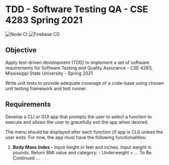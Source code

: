 # TDD - Software Testing QA - CSE 4283 Spring 2021

![Node CI](https://github.com/JustinASmith/TDD-CSE_4283-Software_QA/actions/workflows/integrate.yml/badge.svg)
![Firebase CD](https://github.com/JustinASmith/TDD-CSE_4283-Software_QA/actions/workflows/deploy.yml/badge.svg?branch=main)

## Objective

Apply test-driven development (TDD) to implement a set of software requirements for Software Testing and Quality Assurance - CSE 4283, Mississippi State University - Spring 2021

Write unit tests to provide adequate coverage of a code-base using chosen unit testing framework and test runner.

## Requirements

Develop a CLI or GUI app that prompts the user to select a function to execute and allows the user to gracefully exit the app when desired.

The menu should be displayed after each function (if app is CLI) unless the user exits. For now, the app must have the following functionalities:

1. **Body Mass Index -** Input height in feet and inches. Input weight in pounds.
   Return BMI value and category: - Underweight = ... To Be Continued ...
